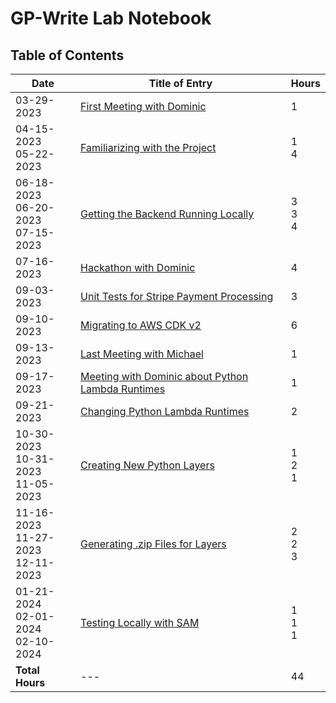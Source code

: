 GP-Write Lab Notebook
=====================

## Table of Contents

| Date                                       | Title of Entry                                    | Hours           |
| ------------------------------------------ | ------------------------------------------------- | --------------- |
| 03-29-2023                                 | [First Meeting with Dominic](journals/03-29-2023.md)                        | 1               |
| 04-15-2023 <br> 05-22-2023                 | [Familiarizing with the Project](journals/04-15-2023.md)                    | 1 <br> 4        |
| 06-18-2023 <br> 06-20-2023 <br> 07-15-2023 | [Getting the Backend Running Locally](journals/06-18-2023.md)               | 3 <br> 3 <br> 4 |
| 07-16-2023                                 | [Hackathon with Dominic](journals/07-15-2023.md)                            | 4               |
| 09-03-2023                                 | [Unit Tests for Stripe Payment Processing](journals/09-03-2023.md)          | 3               |
| 09-10-2023                                 | [Migrating to AWS CDK v2](journals/09-10-2023.md)                           | 6               | 
| 09-13-2023                                 | [Last Meeting with Michael](journals/09-13-2023.md)                         | 1               |
| 09-17-2023                                 | [Meeting with Dominic about Python Lambda Runtimes](journals/09-17-2023.md) | 1               |
| 09-21-2023                                 | [Changing Python Lambda Runtimes](journals/09-21-2023.md)                   | 2               |
| 10-30-2023 <br> 10-31-2023 <br> 11-05-2023 | [Creating New Python Layers](journals/10-30-2023.md)                        | 1 <br> 2 <br> 1 |
| 11-16-2023 <br> 11-27-2023 <br> 12-11-2023 | [Generating .zip Files for Layers](journals/11-16-2023.md)                  | 2 <br> 2 <br> 3 |
| 01-21-2024 <br> 02-01-2024 <br> 02-10-2024 | [Testing Locally with SAM](journals/01-21-2024.md)                          | 1 <br> 1 <br> 1 |
| **Total Hours**                                | ---                                               | 44              |

